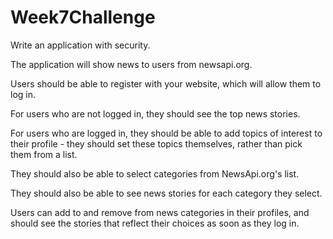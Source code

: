 # Week7Challenge


Write an application with security.

The application will show news to users from newsapi.org. 

Users should be able to register with your website, which will allow them to log in. 

For users who are not logged in, they should see the top news stories. 

For users who are logged in, they should be able to add topics of interest to their profile - they should set these topics themselves, rather than pick them from a list.

They should also be able to select categories from NewsApi.org's list. 

They should also be able to see news stories for each category they select. 

Users can add to and remove from news categories in their profiles, and should see the stories that reflect their choices as soon as they log in.

